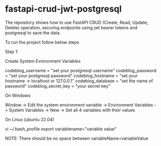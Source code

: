 # fastapi-crud-jwt-postgresql
The repository shows how to use FastAPI CRUD (Create, Read, Update, Delete) operation, securing endpoints using jwt bearer tokens and postgresql to save the data.

To run the project follow below steps

Step 1:

Create System Evnironment Variables

codeblog_username = "set your postgresql username"
codeblog_password = "set your postgresql password"
codeblog_hostname = "set your hostname -> localhost or 127.0.0.1"
codeblog_database = "set the name of password"
codeblog_secret_key = "your secret key"

On Windows

Window -> Edit the system environment variable -> Environment Variables -> System Variables -> New -> Set all 4 variables with their values

On Linux (ubuntu 22.04)

vi ~/.bash_profile
export variablename="variable value"

NOTE: There should be no space between variableName=variableValue


